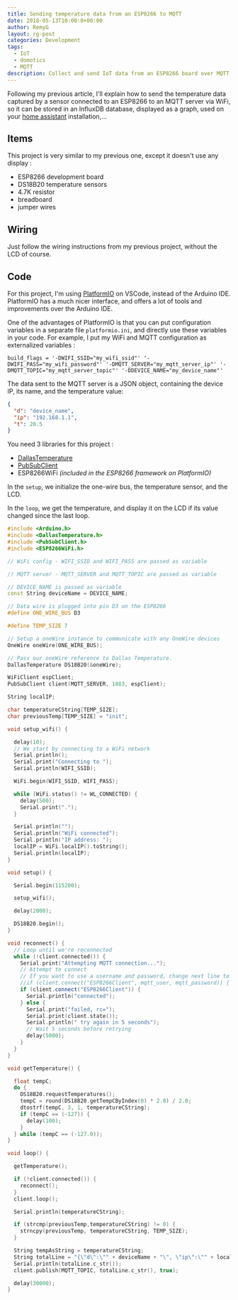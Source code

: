 ```yaml
---
title: Sending temperature data from an ESP8266 to MQTT
date: 2018-05-13T10:00:0+00:00
author: RemyG
layout: rg-post
categories: Development
tags:
  - IoT
  - domotics
  - MQTT
description: Collect and send IoT data from an ESP8266 board over MQTT.
---
```


Following my previous article, I'll explain how to send the temperature data captured by a sensor connected to an ESP8266 to an MQTT server via WiFi, so it can be stored in an InfluxDB database, displayed as a graph, used on your [home assistant](https://www.home-assistant.io/) installation,...

<!--more-->

## Items

This project is very similar to my previous one, except it doesn't use any display :

* ESP8266 development board
* DS18B20 temperature sensors
* 4.7K resistor
* breadboard
* jumper wires

## Wiring

Just follow the wiring instructions from my previous project, without the LCD of course.

## Code

For this project, I'm using [PlatformIO](https://platformio.org/) on VSCode, instead of the Arduino IDE. PlatformIO has a much nicer interface, and offers a lot of tools and improvements over the Arduino IDE.

One of the advantages of PlatformIO is that you can put configuration variables in a separate file ```platformio.ini```, and directly use these variables in your code. For example, I put my WiFi and MQTT configuration as externalized variables :

```
build_flags = '-DWIFI_SSID="my_wifi_ssid"' '-DWIFI_PASS="my_wifi_password"' '-DMQTT_SERVER="my_mqtt_server_ip"' '-DMQTT_TOPIC="my_mqtt_server_topic"' '-DDEVICE_NAME="my_device_name"'
```

The data sent to the MQTT server is a JSON object, containing the device IP, its name, and the temperature value:

```json
{
  "d": "device_name",
  "ip": "192.168.1.1",
  "t": 20.5
}
```

You need 3 libraries for this project :

* [DallasTemperature](https://github.com/milesburton/Arduino-Temperature-Control-Library)
* [PubSubClient](https://github.com/knolleary/pubsubclient.git)
* ESP8266WiFi *(included in the ESP8266 framework on PlatformIO)*

In the ```setup```, we initialize the one-wire bus, the temperature sensor, and the LCD.

In the ```loop```, we get the temperature, and display it on the LCD if its value changed since the last loop.

```cpp
#include <Arduino.h>
#include <DallasTemperature.h>
#include <PubSubClient.h>
#include <ESP8266WiFi.h>

// WiFi config - WIFI_SSID and WIFI_PASS are passed as variable

// MQTT server - MQTT_SERVER and MQTT_TOPIC are passed as variable

// DEVICE_NAME is passed as variable
const String deviceName = DEVICE_NAME;

// Data wire is plugged into pin D3 on the ESP8266
#define ONE_WIRE_BUS D3

#define TEMP_SIZE 7

// Setup a oneWire instance to communicate with any OneWire devices
OneWire oneWire(ONE_WIRE_BUS);

// Pass our oneWire reference to Dallas Temperature.
DallasTemperature DS18B20(&oneWire);

WiFiClient espClient;
PubSubClient client(MQTT_SERVER, 1883, espClient);

String localIP;

char temperatureCString[TEMP_SIZE];
char previousTemp[TEMP_SIZE] = "init";

void setup_wifi() {

  delay(10);
  // We start by connecting to a WiFi network
  Serial.println();
  Serial.print("Connecting to ");
  Serial.println(WIFI_SSID);

  WiFi.begin(WIFI_SSID, WIFI_PASS);

  while (WiFi.status() != WL_CONNECTED) {
    delay(500);
    Serial.print(".");
  }

  Serial.println("");
  Serial.println("WiFi connected");
  Serial.println("IP address: ");
  localIP = WiFi.localIP().toString();
  Serial.println(localIP);
}

void setup() {

  Serial.begin(115200);

  setup_wifi();

  delay(2000);

  DS18B20.begin();
}

void reconnect() {
  // Loop until we're reconnected
  while (!client.connected()) {
    Serial.print("Attempting MQTT connection...");
    // Attempt to connect
    // If you want to use a username and password, change next line to
    //if (client.connect("ESP8266Client", mqtt_user, mqtt_password)) {
    if (client.connect("ESP8266Client")) {
      Serial.println("connected");
    } else {
      Serial.print("failed, rc=");
      Serial.print(client.state());
      Serial.println(" try again in 5 seconds");
      // Wait 5 seconds before retrying
      delay(5000);
    }
  }
}

void getTemperature() {

  float tempC;
  do {
    DS18B20.requestTemperatures();
    tempC = round(DS18B20.getTempCByIndex(0) * 2.0) / 2.0;
    dtostrf(tempC, 3, 1, temperatureCString);
    if (tempC == (-127)) {
      delay(100);
    }
  } while (tempC == (-127.0));
}

void loop() {

  getTemperature();

  if (!client.connected()) {
    reconnect();
  }
  client.loop();

  Serial.println(temperatureCString);

  if (strcmp(previousTemp,temperatureCString) != 0) {
    strncpy(previousTemp, temperatureCString, TEMP_SIZE);
  }

  String tempAsString = temperatureCString;
  String totalLine = "{\"d\":\"" + deviceName + "\", \"ip\":\"" + localIP + "\", \"t\":" + tempAsString + "}";
  Serial.println(totalLine.c_str());
  client.publish(MQTT_TOPIC, totalLine.c_str(), true);

  delay(30000);
}   
```
